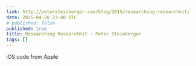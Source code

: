 ```yaml
---
link: http://petersteinberger.com/blog/2015/researching-researchkit/
date: 2015-04-20 23:40 UTC
# published: false
published: true
title: Researching ResearchKit - Peter Steinberger
tags: []
---
```


iOS code from Apple
